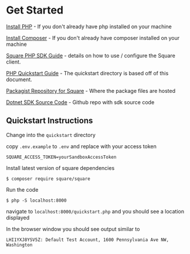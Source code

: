 # Get Started

[Install PHP](https://www.php.net/manual/en/install.php) - If you don't already have php installed on your machine

[Install Composer](https://getcomposer.org/) - If you don't already have composer installed on your machine

[Square PHP SDK Guide](https://developer.squareup.com/docs/sdks/php/using-php-sdk) - details on how to use / configure the Square client.

[PHP Quickstart Guide](https://developer.squareup.com/docs/sdks/php/quick-start) - The quickstart directory is based off of this document.

[Packagist Repository for Square](https://packagist.org/packages/square/square) - Where the package files are hosted

[Dotnet SDK Source Code](https://github.com/square/square-php-sdk) - Github repo with sdk source code


## Quickstart Instructions

Change into the `quickstart` directory

copy `.env.example` to `.env` and replace with your access token
```
SQUARE_ACCESS_TOKEN=yourSandboxAccessToken
```

Install latest version of square dependencies
```
$ composer require square/square
```

Run the code
```
$ php -S localhost:8000
```

navigate to `localhost:8000/quickstart.php` and you should see a location displayed

In the browser window you should see output similar to
```
LHI1YXJ8YSV5Z: Default Test Account, 1600 Pennsylvania Ave NW, Washington
```
